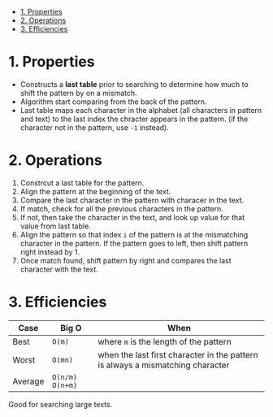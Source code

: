 <!-- TOC -->

- [1. Properties](#1-properties)
- [2. Operations](#2-operations)
- [3. Efficiencies](#3-efficiencies)

<!-- /TOC -->
# 1. Properties
* Constructs a **last table** prior to searching to determine how much to shift the pattern by on a mismatch. 
* Algorithm start comparing from the back of the pattern.  
* Last table maps each character in the alphabet (all characters in pattern and text) to the last index the chracter appears in the pattern. (if the character not in the pattern, use `-1` instead). 

# 2. Operations
1. Constrcut a last table for the pattern. 
2. Align the pattern at the beginning of the text.
3. Compare the last character in the pattern with characer in the text.
4. If match, check for all the previous characters in the pattern. 
5. If not, then take the character in the text, and look up value for that value from last table. 
6. Align the pattern so that index `i` of the pattern is at the mismatching character in the pattern. If the pattern goes to left, then shift pattern right instead by 1.
7. Once match found, shift pattern by right and compares the last character with the text. 

# 3. Efficiencies
|Case|Big O|When|
|---|---|---|
|Best|`O(m)`|where `m` is the length of the pattern|
|Worst|`O(mn)`|when the last first character in the pattern is always a mismatching character|
|Average| `O(n/m)` `O(n+m)`||

Good for searching large texts. 